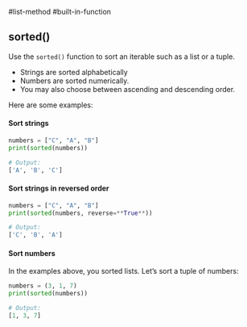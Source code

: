 #list-method  #built-in-function 
## sorted()
Use the `sorted()` function to sort an iterable such as a list or a tuple.
-   Strings are sorted alphabetically
-   Numbers are sorted numerically.
-   You may also choose between ascending and descending order.

Here are some examples:

#### Sort strings
```python
numbers = ["C", "A", "B"]  
print(sorted(numbers))

# Output:
['A', 'B', 'C']
```
#### Sort strings in reversed order
```python
numbers = ["C", "A", "B"]  
print(sorted(numbers, reverse=**True**))

# Output:
['C', 'B', 'A']
```
#### Sort numbers
In the examples above, you sorted lists. Let’s sort a tuple of numbers:
```python
numbers = (3, 1, 7)  
print(sorted(numbers))

# Output:
[1, 3, 7]
```